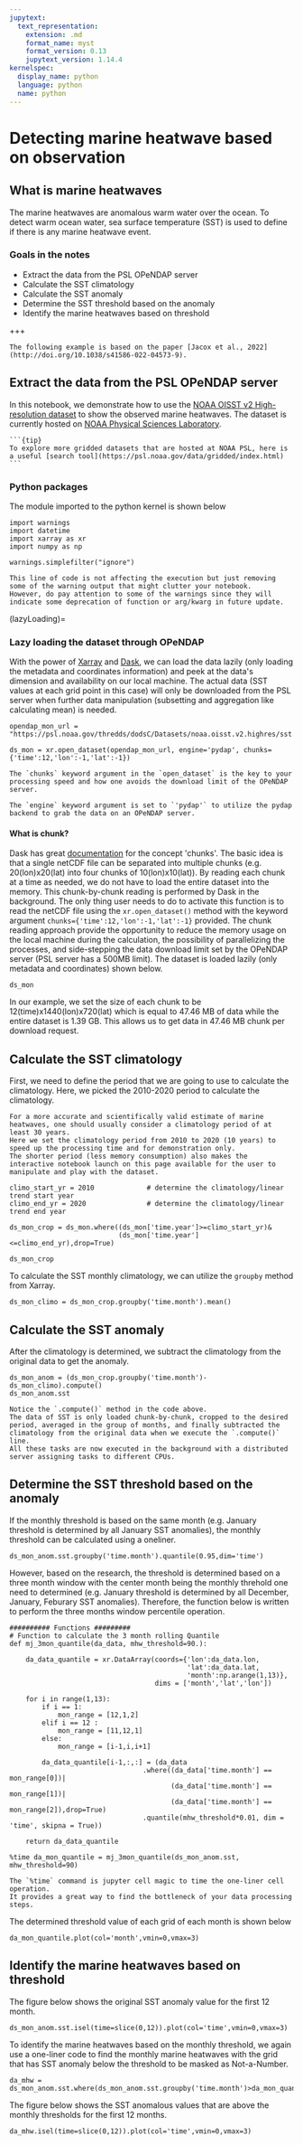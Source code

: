 ```yaml
---
jupytext:
  text_representation:
    extension: .md
    format_name: myst
    format_version: 0.13
    jupytext_version: 1.14.4
kernelspec:
  display_name: python
  language: python
  name: python
---
```


# Detecting marine heatwave based on observation

## What is marine heatwaves
The marine heatwaves are anomalous warm water over the ocean. 
To detect warm ocean water, sea surface temperature (SST) is used to define if there is any marine heatwave event.

### Goals in the notes
- Extract the data from the PSL OPeNDAP server
- Calculate the SST climatology
- Calculate the SST anomaly 
- Determine the SST threshold based on the anomaly
- Identify the marine heatwaves based on threshold 

+++
```{note}
The following example is based on the paper [Jacox et al., 2022](http://doi.org/10.1038/s41586-022-04573-9). 
```


## Extract the data from the PSL OPeNDAP server
In this notebook, we demonstrate how to use the [NOAA OISST v2 High-resolution dataset](https://psl.noaa.gov/data/gridded/data.noaa.oisst.v2.highres.html) to show the observed marine heatwaves.
The dataset is currently hosted on [NOAA Physical Sciences Laboratory](https://psl.noaa.gov/data/gridded/data.noaa.oisst.v2.highres.html).

````{margin}
```{tip}
To explore more gridded datasets that are hosted at NOAA PSL, here is a useful [search tool](https://psl.noaa.gov/data/gridded/index.html)
```
````


### Python packages
The module imported to the python kernel is shown below
```{code-cell} ipython3
import warnings
import datetime
import xarray as xr
import numpy as np
```

```{code-cell} ipython3
warnings.simplefilter("ignore")
```
```{tip}
This line of code is not affecting the execution but just removing some of the warning output that might clutter your notebook. 
However, do pay attention to some of the warnings since they will indicate some deprecation of function or arg/kwarg in future update.
```
(lazyLoading)=
### Lazy loading the dataset through OPeNDAP
With the power of [Xarray](https://docs.xarray.dev/en/stable/) and [Dask](https://www.dask.org), we can load the data lazily (only loading the metadata and coordinates information) and peek at the data's dimension and availability on our local machine.
The actual data (SST values at each grid point in this case) will only be downloaded from the PSL server when further data manipulation (subsetting and aggregation like calculating mean) is needed.
```{code-cell} ipython3
opendap_mon_url = "https://psl.noaa.gov/thredds/dodsC/Datasets/noaa.oisst.v2.highres/sst.mon.mean.nc"

ds_mon = xr.open_dataset(opendap_mon_url, engine='pydap', chunks={'time':12,'lon':-1,'lat':-1})
```
```{important}
The `chunks` keyword argument in the `open_dataset` is the key to your processing speed and how one avoids the download limit of the OPeNDAP server. 

The `engine` keyword argument is set to `'pydap'` to utilize the pydap backend to grab the data on an OPeNDAP server.
```
#### What is chunk?
Dask has great [documentation](https://docs.dask.org/en/latest/array-chunks.html) for the concept 'chunks'. The basic idea is that a single netCDF file can be separated into multiple chunks (e.g. 20(lon)x20(lat) into four chunks of 10(lon)x10(lat)). 
By reading each chunk at a time as needed, we do not have to load the entire dataset into the memory.
This chunk-by-chunk reading is performed by Dask in the background. 
The only thing user needs to do to activate this function is to read the netCDF file using the `xr.open_dataset()` method with the keyword argument `chunks={'time':12,'lon':-1,'lat':-1}` provided.
The chunk reading approach provide the opportunity to reduce the memory usage on the local machine during the calculation, the possibility of parallelizing the processes, and side-stepping the data download limit set by the OPeNDAP server (PSL server has a 500MB limit).
The dataset is loaded lazily (only metadata and coordinates) shown below. 
```{code-cell} ipython3
ds_mon
```
In our example, we set the size of each chunk to be 12(time)x1440(lon)x720(lat) which is equal to 47.46 MB of data while the entire dataset is 1.39 GB. 
This allows us to get data in 47.46 MB chunk per download request.

## Calculate the SST climatology
First, we need to define the period that we are going to use to calculate the climatology.
Here, we picked the 2010-2020 period to calculate the climatology.
```{important}
For a more accurate and scientifically valid estimate of marine heatwaves, one should usually consider a climatology period of at least 30 years.
Here we set the climatology period from 2010 to 2020 (10 years) to speed up the processing time and for demonstration only. 
The shorter period (less memory consumption) also makes the interactive notebook launch on this page available for the user to manipulate and play with the dataset. 
```
```{code-cell} ipython3
climo_start_yr = 2010             # determine the climatology/linear trend start year
climo_end_yr = 2020               # determine the climatology/linear trend end year

ds_mon_crop = ds_mon.where((ds_mon['time.year']>=climo_start_yr)&
                           (ds_mon['time.year']<=climo_end_yr),drop=True)

ds_mon_crop
```

To calculate the SST monthly climatology, we can utilize the `groupby` method from Xarray.
```{code-cell} ipython3
ds_mon_climo = ds_mon_crop.groupby('time.month').mean()
```

## Calculate the SST anomaly
After the climatology is determined, we subtract the climatology from the original data to get the anomaly.
```{code-cell} ipython3
ds_mon_anom = (ds_mon_crop.groupby('time.month')-ds_mon_climo).compute()
ds_mon_anom.sst
```
```{attention}
Notice the `.compute()` method in the code above.
The data of SST is only loaded chunk-by-chunk, cropped to the desired period, averaged in the group of months, and finally subtracted the climatology from the original data when we execute the `.compute()` line.
All these tasks are now executed in the background with a distributed server assigning tasks to different CPUs. 
```

## Determine the SST threshold based on the anomaly
If the monthly threshold is based on the same month (e.g. January threshold is determined by all January SST anomalies), the monthly threshold can be calculated using a oneliner.
```{code-cell} ipython3
ds_mon_anom.sst.groupby('time.month').quantile(0.95,dim='time')
```

However, based on the research, the threshold is determined based on a three month window with the center month being the monthly threhold one need to determined (e.g. January threshold is determined by all December, January, Feburary SST anomalies). 
Therefore, the function below is written to perform the three months window percentile operation.
```{code-cell} ipython3
########## Functions ######### 
# Function to calculate the 3 month rolling Quantile
def mj_3mon_quantile(da_data, mhw_threshold=90.):
    
    da_data_quantile = xr.DataArray(coords={'lon':da_data.lon,
                                            'lat':da_data.lat,
                                            'month':np.arange(1,13)},
                                    dims = ['month','lat','lon'])

    for i in range(1,13):
        if i == 1:
            mon_range = [12,1,2]
        elif i == 12 :
            mon_range = [11,12,1]
        else:
            mon_range = [i-1,i,i+1]

        da_data_quantile[i-1,:,:] = (da_data
                                 .where((da_data['time.month'] == mon_range[0])|
                                        (da_data['time.month'] == mon_range[1])|
                                        (da_data['time.month'] == mon_range[2]),drop=True)
                                 .quantile(mhw_threshold*0.01, dim = 'time', skipna = True))

    return da_data_quantile
```

```{code-cell} ipython3
%time da_mon_quantile = mj_3mon_quantile(ds_mon_anom.sst, mhw_threshold=90)
```
```{tip}
The `%time` command is jupyter cell magic to time the one-liner cell operation.
It provides a great way to find the bottleneck of your data processing steps.
```

The determined threshold value of each grid of each month is shown below 
```{code-cell} ipython3
da_mon_quantile.plot(col='month',vmin=0,vmax=3)
```

## Identify the marine heatwaves based on threshold 
The figure below shows the original SST anomaly value for the first 12 month.
```{code-cell} ipython3
ds_mon_anom.sst.isel(time=slice(0,12)).plot(col='time',vmin=0,vmax=3)
```

To identify the marine heatwaves based on the monthly threshold, we again use a one-liner code to find the monthly marine heatwaves with the grid that has SST anomaly below the threshold to be masked as Not-a-Number. 
```{code-cell} ipython3
da_mhw = ds_mon_anom.sst.where(ds_mon_anom.sst.groupby('time.month')>da_mon_quantile)
```

The figure below shows the SST anomalous values that are above the monthly thresholds for the first 12 months.
```{code-cell} ipython3
da_mhw.isel(time=slice(0,12)).plot(col='time',vmin=0,vmax=3)
```
